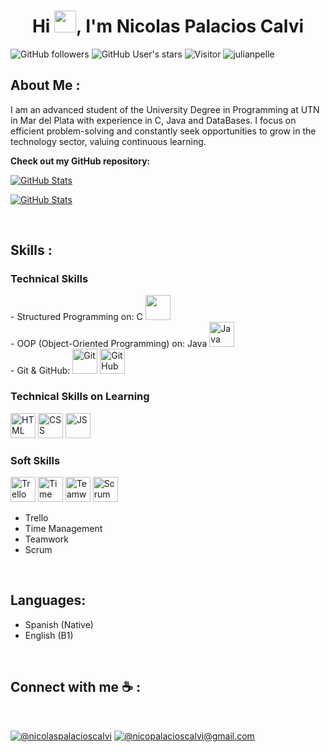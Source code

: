 <h1 align="center">Hi <img src="https://media.giphy.com/media/hvRJCLFzcasrR4ia7z/giphy.gif" width="35">, I'm Nicolas Palacios Calvi</h1>

![GitHub followers](https://img.shields.io/github/followers/NicolasPalaciosCalvi?style=social) ![GitHub User's stars](https://img.shields.io/github/stars/NicolasPalaciosCalvi?style=social) ![Visitor](https://visitor-badge.laobi.icu/badge?page_id=julianpelle.repoName) <img src="https://komarev.com/ghpvc/?username=julianpelle" alt="julianpelle" />

## About Me :

I am an advanced student of the University Degree in Programming at UTN in Mar del Plata with experience in C, Java and DataBases. I focus on efficient problem-solving and constantly seek opportunities to grow in the technology sector, valuing continuous learning.

__Check out my GitHub repository:__

<div>
  <p>
    <a href="https://github.com/NicolasPalaciosCalvi/Sistema_Administrativo_Clubes_Futbol.git">
      <img src="https://github-readme-stats.vercel.app/api/pin/?username=NicolasPalaciosCalvi&repo=Sistema_Administrativo_Clubes_Futbol" alt="GitHub Stats" />
    </a>
  </p>
</div>


<div>
  <p>
    <a href="https://github.com/NicolasPalaciosCalvi/Gestion-de-Supermercado-digital">
      <img src="https://github-readme-stats.vercel.app/api/pin/?username=NicolasPalaciosCalvi&repo=Gestion-de-Supermercado-digital" alt="GitHub Stats" />
    </a>
  </p>
</div>

<br>

## Skills :

### Technical Skills
<div>
  - Structured Programming on: C <img src="https://img.icons8.com/color/48/000000/c-programming.png" width="40" height="40" />
  <br>
  - OOP (Object-Oriented Programming) on: Java <img src="https://img.icons8.com/color/48/000000/java-coffee-cup-logo.png" width="40" height="40" alt="Java"/>
  <br>
  - Git & GitHub: <img src="https://img.icons8.com/color/48/000000/git.png" width="40" height="40" alt="Git"/> <img src="https://img.icons8.com/ios-glyphs/48/000000/github.png" width="40" height="40" alt="GitHub"/>
</div>

### Technical Skills on Learning
<div>
   <img src="https://user-images.githubusercontent.com/64439609/212556407-f122dc0e-901c-4df7-960f-29a3b52c5349.png" width="40" height="40" alt="HTML" />
   <img src="https://user-images.githubusercontent.com/64439609/212556203-47a51702-fec1-4275-bafb-6afdea15b092.png" width="40" height="40" alt="CSS" />
   <img src="https://user-images.githubusercontent.com/64439609/212556085-e6f8391a-6f25-43d5-8bfe-818167047cfb.png" width="40" height="40" alt="JS"/>
</div>

### Soft Skills
<div>
  <img src="https://img.icons8.com/color/48/000000/trello.png" width="40" height="40" alt="Trello"/>
    <img src="https://img.icons8.com/color/48/000000/clock--v1.png" width="40" height="40" alt="Time Management"/>
   <img src="https://img.icons8.com/color/48/000000/teamwork.png" width="40" height="40" alt="Teamwork"/>
  <img src="https://img.icons8.com/?size=100&id=Y7xmk4MhheJ3&format=png&color=000000" width="40" height="40" alt="Scrum"/>


</div>

- Trello
- Time Management
- Teamwork
- Scrum

<br>

## Languages:
 
- Spanish (Native) 
- English (B1)

<br>

## Connect with me ☕ :

<br>

[![@nicolaspalacioscalvi](https://img.icons8.com/fluency/48/000000/linkedin.png "@nicolaspalacioscalvi")](https://www.linkedin.com/in/nicolaspalacioscalvi/) 
[![@nicopalacioscalvi@gmail.com](https://img.icons8.com/fluency/48/000000/apple-mail.png "@nicopalacioscalvi@gmail.com")](mailto:nicopalacioscalvi@gmail.com)

<br>

